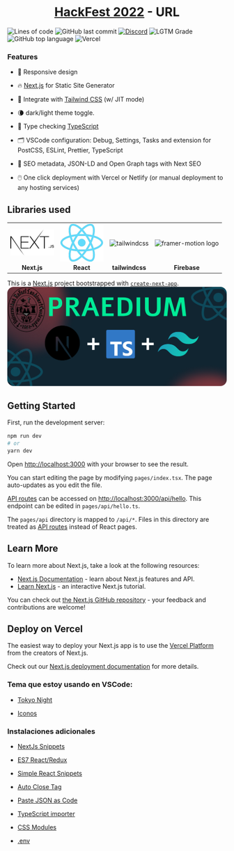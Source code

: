 <h1 align="center"><a href="">HackFest 2022</a> - URL</h1>

![Lines of code](https://img.shields.io/tokei/lines/github/luisro30/HackFest-2022?style=flat-square) ![GitHub last commit](https://img.shields.io/github/last-commit/luisro30/HackFest-2022?style=flat-square&logo=github) <a href="https://discord.gg/2Qnhu8cQaD">![Discord](https://img.shields.io/discord/686069011481362462?logo=discord&style=flat-square)</a> ![LGTM Grade](https://img.shields.io/lgtm/grade/javascript/github/luisro30/HackFest-2022?logo=LGTM&style=flat-square) ![GitHub top language](https://img.shields.io/github/languages/top/luisro30/HackFest-2022??logo=typescript&logoColor=white&style=flat-square) ![Vercel](https://therealsujitk-vercel-badge.vercel.app/?style=flat-square&app=portfolio-git-main-juggernaut9)

### Features

- 📱  Responsive design
- 🔥 [Next.js](https://nextjs.org) for Static Site Generator

- 🎨 Integrate with [Tailwind CSS](https://tailwindcss.com) (w/ JIT mode)

- 🌘 dark/light theme toggle.

- 🎉 Type checking [TypeScript](https://www.typescriptlang.org)

- 🗂 VSCode configuration: Debug, Settings, Tasks and extension for PostCSS, ESLint, Prettier, TypeScript

- 🤖 SEO metadata, JSON-LD and Open Graph tags with Next SEO

- 🖱️ One click deployment with Vercel or Netlify (or manual deployment to any hosting services)

<h2>Libraries used</h2>

<table>
  <tr>
    <td align="center"> <img align="center" src="https://github.com/BhavyaCodes/portfolio/blob/main/public/assets/icons/nextjs.svg" alt="nextjs logo" width="100" /></td>
		<td align="center"> <img align="center" src="https://github.com/BhavyaCodes/portfolio/blob/main/public/assets/icons/react.png" alt="react logo" width="100" /></td>
		<td align="center"> <img align="center" src="https://upload.wikimedia.org/wikipedia/commons/thumb/d/d5/Tailwind_CSS_Logo.svg/1200px-Tailwind_CSS_Logo.svg.png" alt="tailwindcss " width="100" /></td>
		<td align="center"> <img align="center" src="https://www.gstatic.com/devrel-devsite/prod/v2325d8c952b9b608081f2b039989eacb0148117feedf74c3efc58771dfb973db/firebase/images/lockup.svg" alt="framer-motion logo" width="100" /></td>
  </tr> 
   <tr>
      <td align="center"><b> Next.js </b></td>
			<td align="center"><b> React </b></td>
			<td align="center"><b> tailwindcss </b></td>
			<td align="center"><b> Firebase </b></td>
  </tr>
</table>

This is a [Next.js](https://nextjs.org/) project bootstrapped with [`create-next-app`](https://github.com/vercel/next.js/tree/canary/packages/create-next-app).
![](https://github.com/elmergustavo/ecommerce-next/blob/main/assets/portada1.png)
## Getting Started

First, run the development server:

```bash
npm run dev
# or
yarn dev
```

Open [http://localhost:3000](http://localhost:3000) with your browser to see the result.

You can start editing the page by modifying `pages/index.tsx`. The page auto-updates as you edit the file.

[API routes](https://nextjs.org/docs/api-routes/introduction) can be accessed on [http://localhost:3000/api/hello](http://localhost:3000/api/hello). This endpoint can be edited in `pages/api/hello.ts`.

The `pages/api` directory is mapped to `/api/*`. Files in this directory are treated as [API routes](https://nextjs.org/docs/api-routes/introduction) instead of React pages.

## Learn More

To learn more about Next.js, take a look at the following resources:

- [Next.js Documentation](https://nextjs.org/docs) - learn about Next.js features and API.
- [Learn Next.js](https://nextjs.org/learn) - an interactive Next.js tutorial.

You can check out [the Next.js GitHub repository](https://github.com/vercel/next.js/) - your feedback and contributions are welcome!

## Deploy on Vercel

The easiest way to deploy your Next.js app is to use the [Vercel Platform](https://vercel.com/new?utm_medium=default-template&filter=next.js&utm_source=create-next-app&utm_campaign=create-next-app-readme) from the creators of Next.js.

Check out our [Next.js deployment documentation](https://nextjs.org/docs/deployment) for more details.


### Tema que estoy usando en VSCode:

* [Tokyo Night](https://marketplace.visualstudio.com/items?itemName=enkia.tokyo-night)

* [Iconos](https://marketplace.visualstudio.com/items?itemName=PKief.material-icon-theme)

### Instalaciones adicionales

* [NextJs Snippets](https://marketplace.visualstudio.com/items?itemName=willstakayama.vscode-nextjs-snippets)

* [ES7 React/Redux](https://marketplace.visualstudio.com/items?itemName=dsznajder.es7-react-js-snippets)

* [Simple React Snippets](https://marketplace.visualstudio.com/items?itemName=burkeholland.simple-react-snippets)

* [Auto Close Tag](https://marketplace.visualstudio.com/items?itemName=formulahendry.auto-close-tag)

* [Paste JSON as Code](https://marketplace.visualstudio.com/items?itemName=quicktype.quicktype)

* [TypeScript importer](https://marketplace.visualstudio.com/items?itemName=pmneo.tsimporter)

* [CSS Modules](https://marketplace.visualstudio.com/items?itemName=clinyong.vscode-css-modules)

* [.env](https://marketplace.visualstudio.com/items?itemName=mikestead.dotenv)
